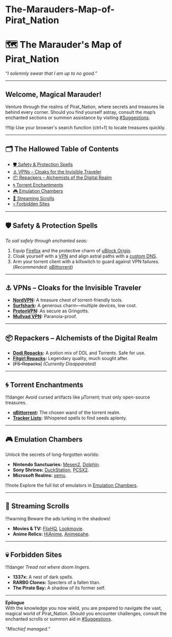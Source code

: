# The-Marauders-Map-of-Pirat_Nation

# 🗺️ The Marauder's Map of Pirat_Nation  
*“I solemnly swear that I am up to no good.”*  

---

## **Welcome, Magical Marauder!**  
Venture through the realms of Pirat_Nation, where secrets and treasures lie behind every corner. Should you find yourself astray, consult the map’s enchanted sections or summon assistance by visiting [#Suggestions](https://discord.com/channels/1196041963401654314/1196158207668781248).  

!!!tip Use your browser's search function (ctrl+f) to locate treasures quickly.  

---

## 🗂️ **The Hallowed Table of Contents**  
- [🛡️ Safety & Protection Spells](#safety--protection-spells)  
- [⚓ VPNs – Cloaks for the Invisible Traveler](#vpns--cloaks-for-the-invisible-traveler)  
- [📦 Repackers – Alchemists of the Digital Realm](#repackers--alchemists-of-the-digital-realm)  
- [🌀 Torrent Enchantments](#torrent-enchantments)  
- [🎮 Emulation Chambers](#emulation-chambers)  
- [🎥 Streaming Scrolls](#streaming-scrolls)  
- [💀 Forbidden Sites](#forbidden-sites)  

---

## 🛡️ **Safety & Protection Spells**  
*To sail safely through enchanted seas:*  
1. Equip [Firefox](https://www.mozilla.org/en-US/firefox/all/#product-desktop-release) and the protective charm of [uBlock Origin](https://ublockorigin.com/).  
2. Cloak yourself with a [VPN](#vpns--cloaks-for-the-invisible-traveler) and align astral paths with a [custom DNS](https://www.privacyguides.org/en/dns/).  
3. Arm your torrent client with a killswitch to guard against VPN failures. (*Recommended*: [qBittorrent](https://www.qbittorrent.org/download))  

---

## ⚓ **VPNs – Cloaks for the Invisible Traveler**  
- **[NordVPN](https://nordvpn.com/pricing/):** A treasure chest of torrent-friendly tools.  
- **[Surfshark](https://surfshark.com/pricing):** A generous charm—multiple devices, low cost.  
- **[ProtonVPN](https://protonvpn.com/pricing):** As secure as Gringotts.  
- **[Mullvad VPN](https://mullvad.net/pricing):** Paranoia-proof.  

---

## 📦 **Repackers – Alchemists of the Digital Realm**  
- **[Dodi Repacks](https://dodi-repacks.site/):** A potion mix of DDL and Torrents. Safe for use.  
- **[Fitgirl Repacks](https://fitgirl-repacks.site/):** Legendary quality, much sought after.  
- ~~[FS-Repacks]~~ *(Currently Disapparated)*  

---

## 🌀 **Torrent Enchantments**  
!!!danger Avoid cursed artifacts like µTorrent; trust only open-source treasures.  

- **[qBittorrent](https://www.qbittorrent.org/download):** The chosen wand of the torrent realm.  
- **[Tracker Lists](https://github.com/ngosang/trackerslist):** Whispered spells to find seeds aplenty.  

---

## 🎮 **Emulation Chambers**  
Unlock the secrets of long-forgotten worlds:  

- **Nintendo Sanctuaries:** [Mesen2](https://github.com/SourMesen/Mesen2/releases), [Dolphin](https://dolphin-emu.org/).  
- **Sony Shrines:** [DuckStation](https://github.com/stenzek/duckstation/releases/tag/latest), [PCSX2](https://pcsx2.net/downloads/).  
- **Microsoft Realms:** [xemu](https://github.com/xemu-project/xemu/releases).  

!!!note Explore the full list of emulators in [Emulation Chambers](#emulation-chambers).  

---

## 🎥 **Streaming Scrolls**  
!!!warning Beware the ads lurking in the shadows!  

- **Movies & TV:** [FlixHQ](https://flixhq.to/), [Lookmovie](https://www.lookmovie2.to/).  
- **Anime Relics:** [HiAnime](https://hianime.to/), [Animepahe](https://animepahe.ru/).  

---

## 💀 **Forbidden Sites**  
!!!danger *Tread not where doom lingers.*  

- **1337x:** A nest of dark spells.  
- **RARBG Clones:** Specters of a fallen titan.  
- **The Pirate Bay:** A shadow of its former self.  

---

**Epilogue**  
With the knowledge you now wield, you are prepared to navigate the vast, magical world of Pirat_Nation. Should you encounter challenges, consult the enchanted scrolls or summon aid in [#Suggestions](https://discord.com/channels/1196041963401654314/1196158207668781248).  

*“Mischief managed.”*
